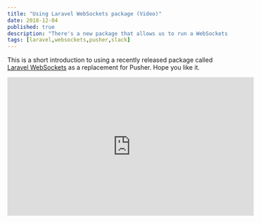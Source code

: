 ```yaml
---
title: "Using Laravel WebSockets package (Video)"
date: 2018-12-04
published: true
description: "There's a new package that allows us to run a WebSockets server in PHP integrated with our Laravel applications very easily."
tags: [laravel,websockets,pusher,slack]
---
```


This is a short introduction to using a recently released package called [Laravel WebSockets](https://docs.beyondco.de/laravel-websockets/) as a replacement for Pusher. Hope you like it.

<iframe width="560" height="315" src="https://www.youtube.com/embed/GtphrhnFwZQ" frameborder="0" allow="accelerometer; autoplay; encrypted-media; gyroscope; picture-in-picture" allowfullscreen></iframe>
